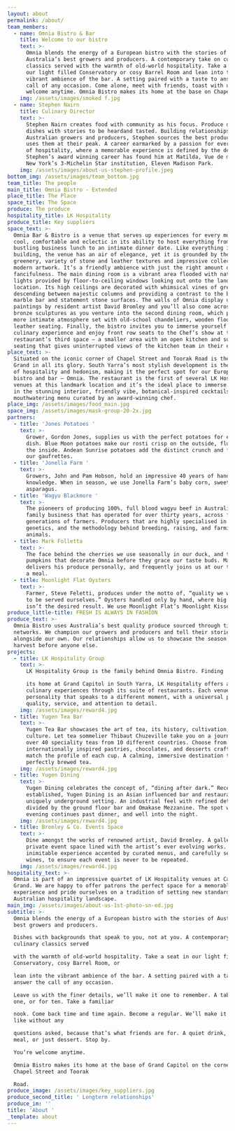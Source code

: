```yaml
---
layout: about
permalink: /about/
team_members:
  - name: Omnia Bistro & Bar
    title: Welcome to our bistro
    text: >-
      Omnia blends the energy of a European bistro with the stories of
      Australia’s best growers and producers. A contemporary take on culinary
      classics served with the warmth of old-world hospitality. Take a seat in
      our light filled Conservatory or cosy Barrel Room and lean into the
      vibrant ambience of the bar. A setting paired with a taste to answer the
      call of any occasion. Come alone, meet with friends, toast with us. You’re
      welcome anytime. Omnia Bistro makes its home at the base on Chapel Street.
    img: /assets/images/smoked f.jpg
  - name: Stephen Nairn
    title: Culinary Director
    text: >-
      Stephen Nairn creates food with community as his focus. Produce driven
      dishes with stories to be heardand tasted. Building relationships with
      Australian growers and producers, Stephen sources the best products and
      uses them at their peak. A career earmarked by a passion for every aspect
      of hospitality, where a memorable experience is defined by the details.
      Stephen’s award winning career has found him at Matilda, Vue de monde, and
      New York’s 3-Michelin Star institution, Eleven Madison Park.
    img: /assets/images/about-us-stephen-profile.jpeg
bottom_img: /assets/images/team_bottom.jpg
team_title: The people
main_title: Omnia Bistro - Extended
place_title: The Place
space_title: The Space
produce: The produce
hospitality_title: LK Hospitality
produce_title: Key suppliers
space_text: >-
  Omnia Bar & Bistro is a venue that serves up experiences for every mood. It’s
  cool, comfortable and eclectic in its ability to host everything from a
  bustling business lunch to an intimate dinner date. Like everything in this
  building, the venue has an air of elegance, yet it is grounded by the abundant
  greenery, variety of stone and leather textures and impressive collection of
  modern artwork. It’s a friendly ambience with just the right amount of
  fancifulness. The main dining room is a vibrant area flooded with natural
  lights provided by floor-to-ceiling windows looking out onto the landmark
  location. Its high ceilings are decorated with whimsical vines of greenery
  descending between majestic columns and providing a contrast to the bold
  marble bar and statement stone surfaces. The walls of Omnia display unique
  paintings by resident artist David Bromley and you’ll also come across his
  bronze sculptures as you venture into the second dining room, which provides a
  more intimate atmosphere set with old-school chandeliers, wooden floors and
  leather seating. Finally, the bistro invites you to immerse yourself in the
  culinary experience and enjoy front row seats to the Chef’s show at the
  restaurant’s third space – a smaller area with an open kitchen and surrounding
  seating that gives uninterrupted views of the kitchen team in their element.
place_text: >-
  Situated on the iconic corner of Chapel Street and Toorak Road is the Capitol
  Grand in all its glory. South Yarra’s most stylish development is the epitome
  of hospitality and hedonism, making it the perfect spot for our European style
  bistro and bar – Omnia. The restaurant is the first of several LK Hospitality
  venues at this landmark location and it’s the ideal place to immerse yourself
  in the stunning interior, friendly vibe, botanical-inspired cocktails and a
  mouthwatering menu curated by an award-winning chef.
place_img: /assets/images/food_main.jpg
space_img: /assets/images/mask-group-20-2x.jpg
partners:
  - title: 'Jones Potatoes '
    text: >-
      Grower, Gordon Jones, supplies us with the perfect potatoes for every
      dish. Blue Moon potatoes make our rosti crisp on the outside, fluffy on
      the inside. Andean Sunrise potatoes add the distinct crunch and flavour to
      our gaufrettes.
  - title: 'Jonella Farm '
    text: >-
      Growers, John and Pam Hobson, hold an impressive 40 years of hands-on
      knowledge. When in season, we use Jonella Farm’s baby corn, sweetcorn and
      asparagus.
  - title: 'Wagyu Blackmore '
    text: >-
      The pioneers of producing 100%, full blood wagyu beef in Australia. A
      family business that has operated for over thirty years, across five
      generations of farmers. Producers that are highly specialised in Japanese
      genetics, and the methodology behind breeding, raising, and farming wagyu
      animals.
  - title: Mark Folletta
    text: >-
      The face behind the cherries we use seasonally in our duck, and the
      pumpkins that decorate Omnia before they grace our taste buds. Mark
      delivers his produce personally, and frequently joins us at our table for
      a meal.
  - title: Moonlight Flat Oysters
    text: >-
      Farmer, Steve Feletti, produces under the motto of, “quality we would wish
      to be served ourselves.” Oysters handled only by hand, where big and bulk
      isn’t the desired result. We use Moonlight Flat’s Moonlight Kisses.
produce_little-title: FRESH IS ALWAYS IN FASHION
produce_text: >-
  Omnia Bistro uses Australia’s best quality produce sourced through tight knit
  networks. We champion our growers and producers and tell their stories
  alongside our own. Our relationships allow us to showcase the season’s first
  harvest before anyone else.
projects:
  - title: LK Hospitality Group
    text: >-
      LK Hospitality Group is the family behind Omnia Bistro. Finding

      its home at Grand Capitol in South Yarra, LK Hospitality offers a range of
      culinary experiences through its suite of restaurants. Each venue has a
      personality that speaks to a different moment, with a universal promise of
      quality, service, and attention to detail.
    img: /assets/images/reward4.jpg
  - title: Yugen Tea Bar
    text: >-
      Yugen Tea Bar showcases the art of tea, its history, cultivation, and rich
      culture. Let tea sommelier Thibaut Chuzeville take you on a journey with
      over 40 speciality teas from 10 different countries. Choose from
      internationally inspired pastries, chocolates, and desserts crafted to
      match the profile of each cup. A calming, immersive destination to enjoy a
      perfectly brewed tea.
    img: /assets/images/reward4.jpg
  - title: Yugen Dining
    text: >-
      Yugen Dining celebrates the concept of, “dining after dark.” Recently
      established, Yugen Dining is an Asian influenced bar and restaurant in a
      uniquely underground setting. An industrial feel with refined details,
      divided by the ground floor bar and Omakase Mezzanine. The spot where the
      evening continues past dinner, and well into the night.
    img: /assets/images/reward4.jpg
  - title: Bromley & Co. Events Space
    text: >-
      Dine amongst the works of renowned artist, David Bromley. A gallery turned
      private event space lined with the artist’s ever evolving works. An
      inimitable experience accented by curated menus, and carefully selected
      wines, to ensure each event is never to be repeated.
    img: /assets/images/reward4.jpg
hospitality_text: >-
  Omnia is part of an impressive quartet of LK Hospitality venues at Capitol
  Grand. We are happy to offer patrons the perfect space for a memorable
  experience and pride ourselves on a tradition of setting new standards in the
  Australian hospitality landscape. 
main_img: /assets/images/about-us-1st-photo-sn-ed.jpg
subtitle: >-
  Omnia blends the energy of a European bistro with the stories of Australia’s
  best growers and producers.

  Dishes with backgrounds that speak to you, not at you. A contemporary take on
  culinary classics served

  with the warmth of old-world hospitality. Take a seat in our light filled
  Conservatory, cosy Barrel Room, or

  lean into the vibrant ambience of the bar. A setting paired with a taste to
  answer the call of any occasion.

  Leave us with the finer details, we’ll make it one to remember. A table for
  one, or for ten. Take a familiar

  nook. Come back time and time again. Become a regular. We’ll make it how you
  like without any

  questions asked, because that’s what friends are for. A quiet drink, a long
  meal, or just dessert. Stop by.

  You’re welcome anytime.

  Omnia Bistro makes its home at the base of Grand Capitol on the corner of
  Chapel Street and Toorak

  Road.
produce_image: /assets/images/key_suppliers.jpg
produce_second_title: ' Longterm relationships'
produce_im: ''
title: 'About '
_template: about
---
```









